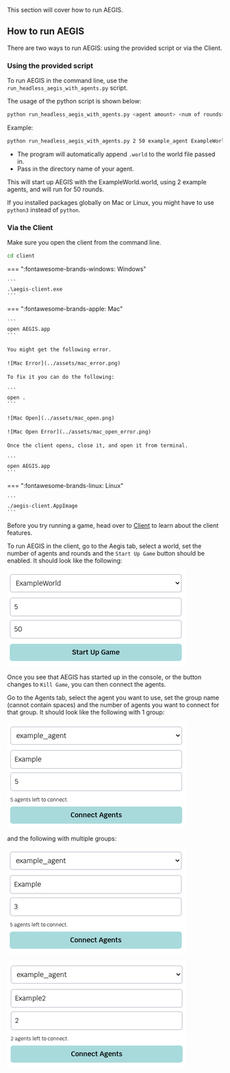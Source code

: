 This section will cover how to run AEGIS.

## How to run AEGIS

There are two ways to run AEGIS: using the provided script or via the Client.

### Using the provided script

To run AEGIS in the command line, use the `run_headless_aegis_with_agents.py` script.

The usage of the python script is shown below:

```bash
python run_headless_aegis_with_agents.py <agent amount> <num of rounds> <agent directory> <world file>
```

Example:

```bash
python run_headless_aegis_with_agents.py 2 50 example_agent ExampleWorld
```

- The program will automatically append `.world` to the world file passed in.
- Pass in the directory name of your agent.

This will start up AEGIS with the ExampleWorld.world, using 2 example agents, and will run for 50 rounds.

If you installed packages globally on Mac or Linux, you might have to use `python3` instead of `python`.

### Via the Client 

Make sure you open the client from the command line.

```bash
cd client
```

=== ":fontawesome-brands-windows: Windows"

    ```
    .\aegis-client.exe
    ```

=== ":fontawesome-brands-apple: Mac"

    ```
    open AEGIS.app
    ```

    You might get the following error.

    ![Mac Error](../assets/mac_error.png)

    To fix it you can do the following:

    ```
    open .
    ```

    ![Mac Open](../assets/mac_open.png)

    ![Mac Open Error](../assets/mac_open_error.png)

    Once the client opens, close it, and open it from terminal.

    ```
    open AEGIS.app
    ```

=== ":fontawesome-brands-linux: Linux"

    ```
    ./aegis-client.AppImage
    ```

Before you try running a game, head over to [Client](./client.md) to learn about the client features.

To run AEGIS in the client, go to the Aegis tab, select a world, set the number of agents and rounds and the `Start Up Game` button should
be enabled. It should look like the following:

![Run Aegis Example](../assets/run_aegis.png)

Once you see that AEGIS has started up in the console, or the button changes to `Kill Game`, you can then connect the agents.

Go to the Agents tab, select the agent you want to use, set the group name (cannot contain spaces) and the number of agents you want to connect for that group.
It should look like the following with 1 group:

![Run Agents Example](../assets/run_agents.png)

and the following with multiple groups:

![Connect 3 Agents](../assets/connect_3.png)

![Connect 2 Agents](../assets/connect_2.png)
